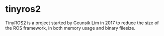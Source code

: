 # tinyros2
TinyROS2 is a project started by Geunsik Lim in 2017 to reduce the size of the ROS framework, in both memory usage and binary filesize.
